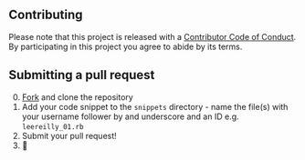 ## Contributing

[fork]: https://github.com/github/sonic-pi-challenge/fork
[pr]: https://github.com/github/sonic-pi-challenge/compare
[style]: https://github.com/styleguide/ruby
[code-of-conduct]: CODE_OF_CONDUCT.md

Please note that this project is released with a [Contributor Code of Conduct][code-of-conduct]. By participating in this project you agree to abide by its terms.

## Submitting a pull request

0. [Fork][fork] and clone the repository
0. Add your code snippet to the `snippets` directory - name the file(s) with your username follower by and underscore and an ID e.g. `leereilly_01.rb`
0. Submit your pull request!
0. :metal:
